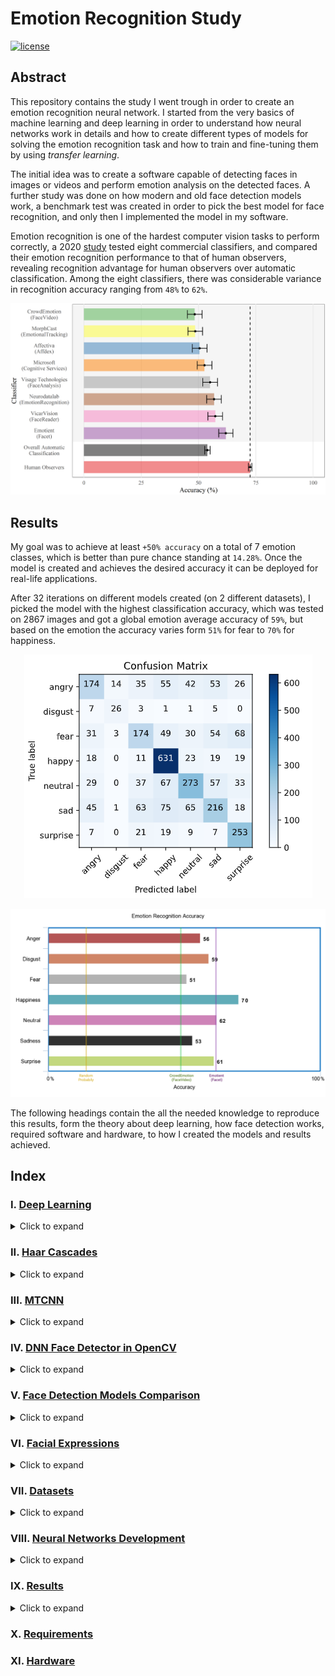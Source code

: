 # Emotion Recognition Study

[![license](https://img.shields.io/github/license/gluons/powershell-git-aliases.svg?style=flat-square)](./LICENSE)

## Abstract

This repository contains the study I went trough in order to create an emotion recognition neural network. I started from the very basics of machine learning and deep learning in order to understand how neural networks work in details and how to create different types of models for solving the emotion recognition task and how to train and fine-tuning them by using *transfer learning*.

The initial idea was to create a software capable of detecting faces in images or videos and perform emotion analysis on the detected faces. A further study was done on how modern and old face detection models work, a benchmark test was created in order to pick the best model for face recognition, and only then I implemented the model in my software.

Emotion recognition is one of the hardest computer vision tasks to perform correctly, a 2020 [study](https://journals.plos.org/plosone/article?id=10.1371/journal.pone.0231968#:~:text=The%20human%20recognition%20accuracy%20of,from%2048%25%20to%2062%25.) tested eight commercial classifiers, and compared their emotion recognition performance to that of human observers, revealing recognition advantage for human observers over automatic classification. Among the eight classifiers, there was considerable variance in recognition accuracy ranging from `48%` to `62%`.

![alt text](https://github.com/Salah-Akil/emotion-recognition/blob/main/markdown/images/emotion_performance_study.png?raw=true)

## Results

My goal was to achieve at least `+50% accuracy` on a total of 7 emotion classes, which is better than pure chance standing at `14.28%`. Once the model is created and achieves the desired accuracy it can be deployed for real-life applications.

After 32 iterations on different models created (on 2 different datasets), I picked the model with the highest classification accuracy, which was tested on 2867 images and got a global emotion average accuracy of `59%`, but based on the emotion the accuracy varies form `51%` for fear to `70%` for happiness.

<p align="center">
  <img width="461" height="390" src="https://github.com/Salah-Akil/emotion-recognition/blob/main/markdown/images/best_model_kaggle_v12_cmatrix.png?raw=true">
</p>

![alt text](https://github.com/Salah-Akil/emotion-recognition/blob/main/markdown/images/my_model_results.png?raw=true)

The following headings contain the all the needed knowledge to reproduce this results, form the theory about deep learning, how face detection works, required software and hardware, to how I created the models and results achieved.

## Index

### I. [Deep Learning](https://github.com/Salah-Akil/emotion-recognition/blob/main/markdown/deep_learning.md#deep-learning)

<details>
  <summary>Click to expand</summary>
  
  #### 1. [Introduction](https://github.com/Salah-Akil/emotion-recognition/blob/main/markdown/deep_learning.md#1-introduction)
  ##### 1.1 [What is Deep Learning](https://github.com/Salah-Akil/emotion-recognition/blob/main/markdown/deep_learning.md#11-what-is-deep-learning)
  #### 2. [Artificial Neural Networks Architecture](https://github.com/Salah-Akil/emotion-recognition/blob/main/markdown/deep_learning.md#2-artificial-neural-networks-architecture)
  ##### 2.1 [How ANNs work?](https://github.com/Salah-Akil/emotion-recognition/blob/main/markdown/deep_learning.md#21-how-anns-work)
  ##### 2.2 [What Layers do?](https://github.com/Salah-Akil/emotion-recognition/blob/main/markdown/deep_learning.md#22-what-layers-do)
  ##### 2.3 [What are Activation Functions?](https://github.com/Salah-Akil/emotion-recognition/blob/main/markdown/deep_learning.md#23-what-are-activation-functions)
  ###### 2.3.1 [Sigmoid Activation Function](https://github.com/Salah-Akil/emotion-recognition/blob/main/markdown/deep_learning.md#sigmoid-activation-function)
  ###### 2.3.2 [ReLU Activation Function](https://github.com/Salah-Akil/emotion-recognition/blob/main/markdown/deep_learning.md#relu-activation-function)
  ###### 2.3.3 [Softmax Activation Function](https://github.com/Salah-Akil/emotion-recognition/blob/main/markdown/deep_learning.md#softmax-activation-function)
  #### 3. [Training an Artificial Neural Network](https://github.com/Salah-Akil/emotion-recognition/blob/main/markdown/deep_learning.md#3-training-an-artificial-neural-network)
  ##### 3.1 [What it means to train a network?](https://github.com/Salah-Akil/emotion-recognition/blob/main/markdown/deep_learning.md#31-what-it-means-to-train-a-network)
  ##### 3.2 [Stochastic Gradient Descent (SGD)](https://github.com/Salah-Akil/emotion-recognition/blob/main/markdown/deep_learning.md#32-stochastic-gradient-descent-sgd)
  ##### 3.3 [Loss Function](https://github.com/Salah-Akil/emotion-recognition/blob/main/markdown/deep_learning.md#33-loss-function)
  ##### 3.4 [(MSE) Mean Square Error](https://github.com/Salah-Akil/emotion-recognition/blob/main/markdown/deep_learning.md#34-mse-mean-square-error)
  ##### 3.5 [Gradient of the Loss Function](https://github.com/Salah-Akil/emotion-recognition/blob/main/markdown/deep_learning.md#35-gradient-of-the-loss-function)
  ##### 3.6 [How the network learn](https://github.com/Salah-Akil/emotion-recognition/blob/main/markdown/deep_learning.md#36-how-the-network-learn)
  ##### 3.7 [Weights Update](https://github.com/Salah-Akil/emotion-recognition/blob/main/markdown/deep_learning.md#37-weights-update)
  ##### 3.8 [Learning Rate](https://github.com/Salah-Akil/emotion-recognition/blob/main/markdown/deep_learning.md#38-learning-rate)
  #### 4 [Datasets](https://github.com/Salah-Akil/emotion-recognition/blob/main/markdown/deep_learning.md#4-datasets)
  ##### 4.1 [Training Set](https://github.com/Salah-Akil/emotion-recognition/blob/main/markdown/deep_learning.md#41-training-set)
  ##### 4.2 [Validation Set](https://github.com/Salah-Akil/emotion-recognition/blob/main/markdown/deep_learning.md#42-validation-set)
  ##### 4.3 [Test Set](https://github.com/Salah-Akil/emotion-recognition/blob/main/markdown/deep_learning.md#43-test-set)
  ##### 4.4 [Overfitting](https://github.com/Salah-Akil/emotion-recognition/blob/main/markdown/deep_learning.md#44-overfitting)
  ##### 4.5 [Underfitting](https://github.com/Salah-Akil/emotion-recognition/blob/main/markdown/deep_learning.md#45-underfitting)
  #### 5 [Convolutional Neural Networks](https://github.com/Salah-Akil/emotion-recognition/blob/main/markdown/deep_learning.md#5-convolutional-neural-networks)
  ##### 5.1 [Convolutional Layers](https://github.com/Salah-Akil/emotion-recognition/blob/main/markdown/deep_learning.md#51-convolutional-layers)
  ##### 5.2 [Patterns](https://github.com/Salah-Akil/emotion-recognition/blob/main/markdown/deep_learning.md#52-patterns)
  ##### 5.3 [Kernel](https://github.com/Salah-Akil/emotion-recognition/blob/main/markdown/deep_learning.md#53-kernel)
  ##### 5.4 [Feature (Patter) Detection](https://github.com/Salah-Akil/emotion-recognition/blob/main/markdown/deep_learning.md#54-feature-patter-detection)
  ##### 5.5 [Max Pooling](https://github.com/Salah-Akil/emotion-recognition/blob/main/markdown/deep_learning.md#55-max-pooling)
  ##### 5.6 [Batch Size](https://github.com/Salah-Akil/emotion-recognition/blob/main/markdown/deep_learning.md#56-batch-size)
  ##### 5.7 [Batch Normalization](https://github.com/Salah-Akil/emotion-recognition/blob/main/markdown/deep_learning.md#57-batch-normalization)
  ##### 5.8 [Fine Tuning](https://github.com/Salah-Akil/emotion-recognition/blob/main/markdown/deep_learning.md#58-fine-tuning)
  
</details>

### II. [Haar Cascades](https://github.com/Salah-Akil/emotion-recognition/blob/main/markdown/haar_face_detection.md#haar-cascades)

<details>
  <summary>Click to expand</summary>

  #### 1. [Grayscale vs Colored Images](https://github.com/Salah-Akil/emotion-recognition/blob/main/markdown/haar_face_detection.md#grayscale-vs-colored-images)
  ##### 1.1 [Grayscale](https://github.com/Salah-Akil/emotion-recognition/blob/main/markdown/haar_face_detection.md#grayscale)
  ##### 1.2 [Colored Images](https://github.com/Salah-Akil/emotion-recognition/blob/main/markdown/haar_face_detection.md#colored-images)
  #### 2. [How it works](https://github.com/Salah-Akil/emotion-recognition/blob/main/markdown/haar_face_detection.md#how-it-works)
  #### 3. [Haar-Features](https://github.com/Salah-Akil/emotion-recognition/blob/main/markdown/haar_face_detection.md#haar-features)
  #### 4. [Algorithm](https://github.com/Salah-Akil/emotion-recognition/blob/main/markdown/haar_face_detection.md#algorithm)
  #### 5. [Integral Image](https://github.com/Salah-Akil/emotion-recognition/blob/main/markdown/haar_face_detection.md#integral-image)
  #### 6. [AdaBoost](https://github.com/Salah-Akil/emotion-recognition/blob/main/markdown/haar_face_detection.md#adaboost)
  #### 7. [Cascade](https://github.com/Salah-Akil/emotion-recognition/blob/main/markdown/haar_face_detection.md#cascade)
  #### 8. [Haar Code Implementation](https://github.com/Salah-Akil/emotion-recognition/blob/main/markdown/haar_face_detection.md#haar-code-implementation)
  ##### 8.1 [Installation & Dependencies](https://github.com/Salah-Akil/emotion-recognition/blob/main/markdown/haar_face_detection.md#installation--dependencies)
  ##### 8.2 [Face Detection Script](https://github.com/Salah-Akil/emotion-recognition/blob/main/markdown/haar_face_detection.md#face-detection-script)

  
</details>

### III. [MTCNN](https://github.com/Salah-Akil/emotion-recognition/blob/main/markdown/mtcnn_face_detection.md#mtcnn)

<details>
  <summary>Click to expand</summary>
  
  #### 1. [MTCNN Stages](https://github.com/Salah-Akil/emotion-recognition/blob/main/markdown/mtcnn_face_detection.md#1-mtcnn-stages)
  ##### 1.1 [Stage 1 (P-Net)](https://github.com/Salah-Akil/emotion-recognition/blob/main/markdown/mtcnn_face_detection.md#11-stage-1-p-net)
  ##### 1.2 [Stage 2 (R-Net)](https://github.com/Salah-Akil/emotion-recognition/blob/main/markdown/mtcnn_face_detection.md#12-stage-2-r-net)
  ##### 1.3 [Stage 3 (O-Net)](https://github.com/Salah-Akil/emotion-recognition/blob/main/markdown/mtcnn_face_detection.md#13-stage-3-o-net)
  #### 2. [MTCNN Code Implementation](https://github.com/Salah-Akil/emotion-recognition/blob/main/markdown/mtcnn_face_detection.md#2-mtcnn-code-implementation)
  ##### 2.1 [Installation & Dependencies](https://github.com/Salah-Akil/emotion-recognition/blob/main/markdown/mtcnn_face_detection.md#21-installation--dependencies)
  ##### 2.2 [Face Detection Script](https://github.com/Salah-Akil/emotion-recognition/blob/main/markdown/mtcnn_face_detection.md#22-face-detection-script)

  
</details>

### IV. [DNN Face Detector in OpenCV](https://github.com/Salah-Akil/emotion-recognition/blob/main/markdown/dnn_face_detection.md#dnn-face-detector-in-opencv)

<details>
  <summary>Click to expand</summary>
  
  #### 1. [Single Shot Multibox Detector](https://github.com/Salah-Akil/emotion-recognition/blob/main/markdown/dnn_face_detection.md#single-shot-multibox-detector)
  ##### 1.1 [Model](https://github.com/Salah-Akil/emotion-recognition/blob/main/markdown/dnn_face_detection.md#model)
  ##### 1.2 [NMS](https://github.com/Salah-Akil/emotion-recognition/blob/main/markdown/dnn_face_detection.md#nms)
  ##### 1.3 [Stage 3 (O-Net)](https://github.com/Salah-Akil/emotion-recognition/blob/main/markdown/mtcnn_face_detection.md#13-stage-3-o-net)
  #### 2. [DNN Code Implementation](https://github.com/Salah-Akil/emotion-recognition/blob/main/markdown/dnn_face_detection.md#dnn-code-implementation)
  ##### 2.1 [Installation & Dependencies](https://github.com/Salah-Akil/emotion-recognition/blob/main/markdown/dnn_face_detection.md#installation--dependencies)
  ##### 2.2 [Face Detection Script](https://github.com/Salah-Akil/emotion-recognition/blob/main/markdown/dnn_face_detection.md#face-detection-script)

  
</details>

### V. [Face Detection Models Comparison](https://github.com/Salah-Akil/emotion-recognition/blob/main/markdown/fd_models_comparison.md#face-detection-models-comparison)

<details>
  <summary>Click to expand</summary>
  
  #### 1. [Dataset](https://github.com/Salah-Akil/emotion-recognition/blob/main/markdown/fd_models_comparison.md#1-dataset)
  ##### 1.1 [Hypothesis](https://github.com/Salah-Akil/emotion-recognition/blob/main/markdown/fd_models_comparison.md#11-hypothesis)
  #### 2. [Comparison](https://github.com/Salah-Akil/emotion-recognition/blob/main/markdown/fd_models_comparison.md#2-comparison)
  ##### 2.1 [Code](https://github.com/Salah-Akil/emotion-recognition/blob/main/markdown/fd_models_comparison.md#22-code)
  #### 3. [Results](https://github.com/Salah-Akil/emotion-recognition/blob/main/markdown/fd_models_comparison.md#3-results)
  ##### 3.1 [HAAR](https://github.com/Salah-Akil/emotion-recognition/blob/main/markdown/fd_models_comparison.md#31-haar)
  ##### 3.2 [MTCNN](https://github.com/Salah-Akil/emotion-recognition/blob/main/markdown/fd_models_comparison.md#32-mtcnn)
  ##### 3.3 [DNN](https://github.com/Salah-Akil/emotion-recognition/blob/main/markdown/fd_models_comparison.md#33-dnn)
  ##### 3.4 [Conclusion](https://github.com/Salah-Akil/emotion-recognition/blob/main/markdown/fd_models_comparison.md#34-conclusion)

  
</details>

### VI. [Facial Expressions](https://github.com/Salah-Akil/emotion-recognition/blob/main/markdown/facial_expressions.md)

<details>
  <summary>Click to expand</summary>
  
  #### 1. [Universal Facial Expressions](https://github.com/Salah-Akil/emotion-recognition/blob/main/markdown/facial_expressions.md#1-universal-facial-expressions)
  #### 2. [Anger](https://github.com/Salah-Akil/emotion-recognition/blob/main/markdown/facial_expressions.md#2-anger)
  ##### 2.1 [Facial expression of Anger](https://github.com/Salah-Akil/emotion-recognition/blob/main/markdown/facial_expressions.md#21-facial-expression-of-anger)
  ##### 2.2 [Vocal expression of Anger](https://github.com/Salah-Akil/emotion-recognition/blob/main/markdown/facial_expressions.md#22-vocal-expression-of-anger)
  ##### 2.3 [Sensation of Anger](https://github.com/Salah-Akil/emotion-recognition/blob/main/markdown/facial_expressions.md#23-sensation-of-anger)
  ##### 2.4 [Posture of Anger](https://github.com/Salah-Akil/emotion-recognition/blob/main/markdown/facial_expressions.md#24-posture-of-anger)

  #### 3. [Contempt](https://github.com/Salah-Akil/emotion-recognition/blob/main/markdown/facial_expressions.md#3-contempt)
  ##### 3.1 [Facial expression of Contempt](https://github.com/Salah-Akil/emotion-recognition/blob/main/markdown/facial_expressions.md#31-facial-expression-of-contempt)
  ##### 3.2 [Vocal expression of Contempt](https://github.com/Salah-Akil/emotion-recognition/blob/main/markdown/facial_expressions.md#32-vocal-expression-of-contempt)
  ##### 3.3 [Sensation of Contempt](https://github.com/Salah-Akil/emotion-recognition/blob/main/markdown/facial_expressions.md#33-sensation-of-contempt)
  ##### 3.4 [Posture of Contempt](https://github.com/Salah-Akil/emotion-recognition/blob/main/markdown/facial_expressions.md#34-posture-of-contempt)

  #### 4. [Disgust](https://github.com/Salah-Akil/emotion-recognition/blob/main/markdown/facial_expressions.md#4-disgust)
  ##### 4.1 [Facial expression of Disgust](https://github.com/Salah-Akil/emotion-recognition/blob/main/markdown/facial_expressions.md#41-facial-expression-of-disgust)
  ##### 4.2 [Vocal expression of Disgust](https://github.com/Salah-Akil/emotion-recognition/blob/main/markdown/facial_expressions.md#42-vocal-expression-of-disgust)
  ##### 4.3 [Sensation of Disgust](https://github.com/Salah-Akil/emotion-recognition/blob/main/markdown/facial_expressions.md#43-sensation-of-disgust)
  ##### 4.4 [Posture of Disgust](https://github.com/Salah-Akil/emotion-recognition/blob/main/markdown/facial_expressions.md#44-posture-of-disgust)

  #### 5. [Fear](https://github.com/Salah-Akil/emotion-recognition/blob/main/markdown/facial_expressions.md#5-fear)
  ##### 5.1 [Facial expression of Fear](https://github.com/Salah-Akil/emotion-recognition/blob/main/markdown/facial_expressions.md#51-facial-expression-of-fear)
  ##### 5.2 [Vocal expression of Fear](https://github.com/Salah-Akil/emotion-recognition/blob/main/markdown/facial_expressions.md#52-vocal-expression-of-fear)
  ##### 5.3 [Sensation of Fear](https://github.com/Salah-Akil/emotion-recognition/blob/main/markdown/facial_expressions.md#53-sensation-of-fear)
  ##### 5.4 [Posture of Fear](https://github.com/Salah-Akil/emotion-recognition/blob/main/markdown/facial_expressions.md#54-posture-of-fear)

  #### 6. [Happiness](https://github.com/Salah-Akil/emotion-recognition/blob/main/markdown/facial_expressions.md#6-happiness)
  ##### 6.1 [Facial expression of Happiness](https://github.com/Salah-Akil/emotion-recognition/blob/main/markdown/facial_expressions.md#61-facial-expression-of-happiness)
  ##### 6.2 [Vocal expression of Happiness](https://github.com/Salah-Akil/emotion-recognition/blob/main/markdown/facial_expressions.md#62-vocal-expression-of-happiness)
  ##### 6.3 [Sensation of Happiness](https://github.com/Salah-Akil/emotion-recognition/blob/main/markdown/facial_expressions.md#63-sensation-of-happiness)
  ##### 6.4 [Posture of Happiness](https://github.com/Salah-Akil/emotion-recognition/blob/main/markdown/facial_expressions.md#64-posture-of-happiness)

  #### 7. [Sadness](https://github.com/Salah-Akil/emotion-recognition/blob/main/markdown/facial_expressions.md#7-sadness)
  ##### 7.1 [Facial expression of Sadness](https://github.com/Salah-Akil/emotion-recognition/blob/main/markdown/facial_expressions.md#71-facial-expression-of-sadness)
  ##### 7.2 [Vocal expression of Sadness](https://github.com/Salah-Akil/emotion-recognition/blob/main/markdown/facial_expressions.md#72-vocal-expression-of-sadness)
  ##### 7.3 [Sensation of Sadness](https://github.com/Salah-Akil/emotion-recognition/blob/main/markdown/facial_expressions.md#73-sensation-of-sadness)
  ##### 7.4 [Posture of Sadness](https://github.com/Salah-Akil/emotion-recognition/blob/main/markdown/facial_expressions.md#74-posture-of-sadness)

  #### 8. [Surprise](https://github.com/Salah-Akil/emotion-recognition/blob/main/markdown/facial_expressions.md#8-surprise)
  ##### 8.1 [Facial expression of Surprise](https://github.com/Salah-Akil/emotion-recognition/blob/main/markdown/facial_expressions.md#81-facial-expression-of-surprise)
  ##### 8.2 [Vocal expression of Surprise](https://github.com/Salah-Akil/emotion-recognition/blob/main/markdown/facial_expressions.md#82-vocal-expression-of-surprise)
  ##### 8.3 [Sensation of Surprise](https://github.com/Salah-Akil/emotion-recognition/blob/main/markdown/facial_expressions.md#83-sensation-of-surprise)
  ##### 8.4 [Posture of Surprise](https://github.com/Salah-Akil/emotion-recognition/blob/main/markdown/facial_expressions.md#84-posture-of-surprise)

  
</details>

### VII. [Datasets](https://github.com/Salah-Akil/emotion-recognition/blob/main/markdown/datasets.md#datasets)

<details>
  <summary>Click to expand</summary>
  
  #### 1. [Extended Cohn-Kanade (CK+)](https://github.com/Salah-Akil/emotion-recognition/blob/main/markdown/datasets.md#1-extended-cohn-kanade-ck)
  ##### 1.1 [Emotions](https://github.com/Salah-Akil/emotion-recognition/blob/main/markdown/datasets.md#11-emotions)
  ##### 1.2 [Dataset Size](https://github.com/Salah-Akil/emotion-recognition/blob/main/markdown/datasets.md#12-dataset-size)
  ##### 1.3 [Dataset Quality](https://github.com/Salah-Akil/emotion-recognition/blob/main/markdown/datasets.md#13-dataset-quality)
  #### 2. [Kaggle Face Expression Recognition Dataset](https://github.com/Salah-Akil/emotion-recognition/blob/main/markdown/datasets.md#2-kaggle-face-expression-recognition-dataset)
  ##### 2.1 [Emotions](https://github.com/Salah-Akil/emotion-recognition/blob/main/markdown/datasets.md#21-emotions)
  ##### 2.2 [Dataset Size](https://github.com/Salah-Akil/emotion-recognition/blob/main/markdown/datasets.md#22-dataset-size)
  ##### 2.3 [Dataset Quality](https://github.com/Salah-Akil/emotion-recognition/blob/main/markdown/datasets.md#33-dataset-quality)

  
</details>

### VIII. [Neural Networks Development](https://github.com/Salah-Akil/emotion-recognition/blob/main/markdown/neural_networks_development.md#neural-networks-development)

<details>
  <summary>Click to expand</summary>
  
  #### 1. [Neural Networks with CK+ Dataset](https://github.com/Salah-Akil/emotion-recognition/blob/main/markdown/neural_networks_development.md#1-neural-networks-with-ck-dataset)
  ##### 1.1 [gen-01](https://github.com/Salah-Akil/emotion-recognition/blob/main/archive/CK%2B/gen_01/ck_network_v1.ipynb)
  ##### 1.2 [gen-02](https://github.com/Salah-Akil/emotion-recognition/blob/main/archive/CK%2B/gen_02/ck_network_v2.ipynb)
  ##### 1.3 [gen-03](https://github.com/Salah-Akil/emotion-recognition/blob/main/archive/CK%2B/gen_03/ck_network_v3.ipynb)
  ##### 1.4 [gen-04](https://github.com/Salah-Akil/emotion-recognition/blob/main/archive/CK%2B/gen_04/ck_network_v4.ipynb)
  ##### 1.5 [gen-05](https://github.com/Salah-Akil/emotion-recognition/blob/main/archive/CK%2B/gen_05/ck_network_v5.ipynb)
  ##### 1.6 [gen-06](https://github.com/Salah-Akil/emotion-recognition/blob/main/archive/CK%2B/gen_06/ck_network_v6.ipynb)
  ##### 1.7 [gen-07](https://github.com/Salah-Akil/emotion-recognition/blob/main/archive/CK%2B/gen_07/ck_network_v7.ipynb)
  ##### 1.8 [gen-08](https://github.com/Salah-Akil/emotion-recognition/blob/main/archive/CK%2B/gen_08/ck_network_v8.ipynb)
  ##### 1.9 [gen-09](https://github.com/Salah-Akil/emotion-recognition/blob/main/archive/CK%2B/gen_09/ck_network_v9.ipynb)
  ##### 1.10 [gen-10](https://github.com/Salah-Akil/emotion-recognition/blob/main/archive/CK%2B/gen_10/ck_network_v10.ipynb)
  ##### 1.11 [gen-11](https://github.com/Salah-Akil/emotion-recognition/blob/main/archive/CK%2B/gen_11/ck_network_v11.ipynb)
  ##### 1.12 [gen-12](https://github.com/Salah-Akil/emotion-recognition/blob/main/archive/CK%2B/gen_12/ck_network_v12.ipynb)
  ##### 1.13 [gen-13](https://github.com/Salah-Akil/emotion-recognition/blob/main/archive/CK%2B/gen_13/ck_network_v13.ipynb)
  ##### 1.14 [gen-14](https://github.com/Salah-Akil/emotion-recognition/blob/main/archive/CK%2B/gen_14/ck_network_v14.ipynb)
  ##### 1.15 [gen-15](https://github.com/Salah-Akil/emotion-recognition/blob/main/archive/CK%2B/gen_15/ck_network_v15.ipynb)
  ##### 1.16 [gen-16](https://github.com/Salah-Akil/emotion-recognition/blob/main/archive/CK%2B/gen_16/ck_network_v16.ipynb)
  ##### 1.17 [gen-17](https://github.com/Salah-Akil/emotion-recognition/blob/main/archive/CK%2B/gen_17/ck_network_v17.ipynb)
  ##### 1.18 [gen-18](https://github.com/Salah-Akil/emotion-recognition/blob/main/archive/CK%2B/gen_18/ck_network_v18.ipynb)
  #### 2. [Neural Networks with Kaggle FAC Dataset](https://github.com/Salah-Akil/emotion-recognition/blob/main/markdown/neural_networks_development.md#1-neural-networks-with-kaggle-fac-dataset)
  ##### 2.1 [gen-01](https://github.com/Salah-Akil/emotion-recognition/blob/main/archive/Kaggle/gen_01/kaggle_network_v1.ipynb)
  ##### 2.2 [gen-02](https://github.com/Salah-Akil/emotion-recognition/blob/main/archive/Kaggle/gen_02/kaggle_network_v2.ipynb)
  ##### 2.3 [gen-03](https://github.com/Salah-Akil/emotion-recognition/blob/main/archive/Kaggle/gen_03/kaggle_network_v3.ipynb)
  ##### 2.4 [gen-04](https://github.com/Salah-Akil/emotion-recognition/blob/main/archive/Kaggle/gen_04/kaggle_network_v4.ipynb)
  ##### 2.5 [gen-05](https://github.com/Salah-Akil/emotion-recognition/blob/main/archive/Kaggle/gen_05/kaggle_network_v5.ipynb)
  ##### 2.6 [gen-06](https://github.com/Salah-Akil/emotion-recognition/blob/main/archive/Kaggle/gen_06/kaggle_network_v6.ipynb)
  ##### 2.7 [gen-07](https://github.com/Salah-Akil/emotion-recognition/blob/main/archive/Kaggle/gen_07/kaggle_network_v7.ipynb)
  ##### 2.8 [gen-08](https://github.com/Salah-Akil/emotion-recognition/blob/main/archive/Kaggle/gen_08/kaggle_network_v8.ipynb)
  ##### 2.9 [gen-09](https://github.com/Salah-Akil/emotion-recognition/blob/main/archive/Kaggle/gen_09/kaggle_network_v9.ipynb)
  ##### 2.10 [gen-10](https://github.com/Salah-Akil/emotion-recognition/blob/main/archive/Kaggle/gen_10/kaggle_network_v10.ipynb)
  ##### 2.11 [gen-11](https://github.com/Salah-Akil/emotion-recognition/blob/main/archive/Kaggle/gen_11/kaggle_network_v11.ipynb)
  ##### 2.12 [gen-12](https://github.com/Salah-Akil/emotion-recognition/blob/main/archive/Kaggle/gen_12/kaggle_network_v12.ipynb)
  ##### 2.13 [gen-13](https://github.com/Salah-Akil/emotion-recognition/blob/main/archive/Kaggle/gen_13/kaggle_network_v13.ipynb)
  ##### 2.14 [gen-14](https://github.com/Salah-Akil/emotion-recognition/blob/main/archive/Kaggle/gen_14/kaggle_network_v14.ipynb)

  
</details>

### IX. [Results](https://github.com/Salah-Akil/emotion-recognition/blob/main/markdown/neural_networks_results.md#neural-networks-results)

<details>
  <summary>Click to expand</summary>
  
  #### 1. [Neural Networks with CK+ Dataset](https://github.com/Salah-Akil/emotion-recognition/blob/main/markdown/neural_networks_development.md#1-neural-networks-with-ck-dataset)
  ##### 1.1 [gen-01](https://github.com/Salah-Akil/emotion-recognition/blob/main/archive/CK%2B/gen_01/test_model_v1.ipynb)
  ##### 1.2 [gen-02](https://github.com/Salah-Akil/emotion-recognition/blob/main/archive/CK%2B/gen_02/test_model_v2.ipynb)
  ##### 1.3 [gen-03](https://github.com/Salah-Akil/emotion-recognition/blob/main/archive/CK%2B/gen_03/test_model_v3.ipynb)
  ##### 1.4 [gen-04](https://github.com/Salah-Akil/emotion-recognition/blob/main/archive/CK%2B/gen_04/test_model_v4.ipynb)
  ##### 1.5 [gen-05](https://github.com/Salah-Akil/emotion-recognition/blob/main/archive/CK%2B/gen_05/test_model_v5.ipynb)
  ##### 1.6 [gen-06](https://github.com/Salah-Akil/emotion-recognition/blob/main/archive/CK%2B/gen_06/test_model_v6.ipynb)
  ##### 1.7 [gen-07](https://github.com/Salah-Akil/emotion-recognition/blob/main/archive/CK%2B/gen_07/test_model_v7.ipynb)
  ##### 1.8 [gen-08](https://github.com/Salah-Akil/emotion-recognition/blob/main/archive/CK%2B/gen_08/test_model_v8.ipynb)
  ##### 1.9 [gen-09](https://github.com/Salah-Akil/emotion-recognition/blob/main/archive/CK%2B/gen_09/test_model_v9.ipynb)
  ##### 1.10 [gen-10](https://github.com/Salah-Akil/emotion-recognition/blob/main/archive/CK%2B/gen_10/test_model_v10.ipynb)
  ##### 1.11 [gen-11](https://github.com/Salah-Akil/emotion-recognition/blob/main/archive/CK%2B/gen_11/test_model_v11.ipynb)
  ##### 1.12 [gen-12](https://github.com/Salah-Akil/emotion-recognition/blob/main/archive/CK%2B/gen_12/test_model_v12.ipynb)
  ##### 1.13 [gen-13](https://github.com/Salah-Akil/emotion-recognition/blob/main/archive/CK%2B/gen_13/test_model_v13.ipynb)
  ##### 1.14 [gen-14](https://github.com/Salah-Akil/emotion-recognition/blob/main/archive/CK%2B/gen_14/test_model_v14.ipynb)
  ##### 1.15 [gen-15](https://github.com/Salah-Akil/emotion-recognition/blob/main/archive/CK%2B/gen_15/test_model_v15.ipynb)
  ##### 1.16 [gen-16](https://github.com/Salah-Akil/emotion-recognition/blob/main/archive/CK%2B/gen_16/test_model_v16.ipynb)
  ##### 1.17 [gen-17](https://github.com/Salah-Akil/emotion-recognition/blob/main/archive/CK%2B/gen_17/test_model_v17.ipynb)
  ##### 1.18 [gen-18](https://github.com/Salah-Akil/emotion-recognition/blob/main/archive/CK%2B/gen_18/test_model_v18.ipynb)
  #### 2. [Neural Networks with Kaggle FAC Dataset](https://github.com/Salah-Akil/emotion-recognition/blob/main/markdown/neural_networks_development.md#1-neural-networks-with-kaggle-fac-dataset)
  ##### 2.1 [gen-01](https://github.com/Salah-Akil/emotion-recognition/blob/main/archive/Kaggle/gen_01/test_model_v1.ipynb)
  ##### 2.2 [gen-02](https://github.com/Salah-Akil/emotion-recognition/blob/main/archive/Kaggle/gen_02/test_model_v2.ipynb)
  ##### 2.3 [gen-03](https://github.com/Salah-Akil/emotion-recognition/blob/main/archive/Kaggle/gen_03/test_model_v3.ipynb)
  ##### 2.4 [gen-04](https://github.com/Salah-Akil/emotion-recognition/blob/main/archive/Kaggle/gen_04/test_model_v4.ipynb)
  ##### 2.5 [gen-05](https://github.com/Salah-Akil/emotion-recognition/blob/main/archive/Kaggle/gen_05/test_model_v5.ipynb)
  ##### 2.6 [gen-06](https://github.com/Salah-Akil/emotion-recognition/blob/main/archive/Kaggle/gen_06/test_model_v6.ipynb)
  ##### 2.7 [gen-07](https://github.com/Salah-Akil/emotion-recognition/blob/main/archive/Kaggle/gen_07/test_model_v7.ipynb)
  ##### 2.8 [gen-08](https://github.com/Salah-Akil/emotion-recognition/blob/main/archive/Kaggle/gen_08/test_model_v8.ipynb)
  ##### 2.9 [gen-09](https://github.com/Salah-Akil/emotion-recognition/blob/main/archive/Kaggle/gen_09/test_model_v9.ipynb)
  ##### 2.10 [gen-10](https://github.com/Salah-Akil/emotion-recognition/blob/main/archive/Kaggle/gen_10/test_model_v10.ipynb)
  ##### 2.11 [gen-11](https://github.com/Salah-Akil/emotion-recognition/blob/main/archive/Kaggle/gen_11/test_model_v11.ipynb)
  ##### 2.12 [gen-12](https://github.com/Salah-Akil/emotion-recognition/blob/main/archive/Kaggle/gen_12/test_model_v12.ipynb)
  ##### 2.13 [gen-13](https://github.com/Salah-Akil/emotion-recognition/blob/main/archive/Kaggle/gen_13/test_model_v13.ipynb)
  ##### 2.14 [gen-14](https://github.com/Salah-Akil/emotion-recognition/blob/main/archive/Kaggle/gen_14/test_model_v14.ipynb)

  
</details>

### X. [Requirements](https://github.com/Salah-Akil/emotion-recognition/blob/main/markdown/requirements.md#requirements)

### XI. [Hardware](https://github.com/Salah-Akil/emotion-recognition/blob/main/markdown/hardware.md#hardware)
